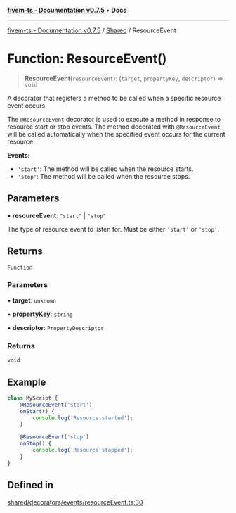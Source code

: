 [**fivem-ts - Documentation v0.7.5**](../../../README.md) • **Docs**

***

[fivem-ts - Documentation v0.7.5](../../../README.md) / [Shared](../README.md) / ResourceEvent

# Function: ResourceEvent()

> **ResourceEvent**(`resourceEvent`): (`target`, `propertyKey`, `descriptor`) => `void`

A decorator that registers a method to be called when a specific resource event occurs.

The `@ResourceEvent` decorator is used to execute a method in response to resource start or stop events.
The method decorated with `@ResourceEvent` will be called automatically when the specified event occurs for the current resource.

**Events:**
- `'start'`: The method will be called when the resource starts.
- `'stop'`: The method will be called when the resource stops.

## Parameters

• **resourceEvent**: `"start"` \| `"stop"`

The type of resource event to listen for. Must be either `'start'` or `'stop'`.

## Returns

`Function`

### Parameters

• **target**: `unknown`

• **propertyKey**: `string`

• **descriptor**: `PropertyDescriptor`

### Returns

`void`

## Example

```ts
class MyScript {
    @ResourceEvent('start')
    onStart() {
        console.log('Resource started');
    }

    @ResourceEvent('stop')
    onStop() {
        console.log('Resource stopped');
    }
}
```

## Defined in

[shared/decorators/events/resourceEvent.ts:30](https://github.com/Purpose-Dev/fivem-ts/blob/main/src/shared/decorators/events/resourceEvent.ts#L30)
